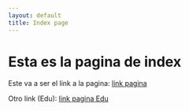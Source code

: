 ```yaml
---
layout: default
title: Index page
---
```


# Esta es la pagina de index

Este va a ser el link a la pagina: [link pagina](./markdown.md)

Otro link (Edu): [link pagina Edu](./MarkdownGuidelines.md)